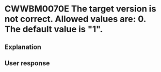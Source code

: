# CWWBM0070E The target version is not correct. Allowed values are: 0. The default value is "1".

## Explanation

## User response